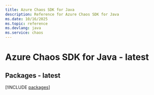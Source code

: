 ```yaml
---
title: Azure Chaos SDK for Java
description: Reference for Azure Chaos SDK for Java
ms.date: 10/16/2025
ms.topic: reference
ms.devlang: java
ms.service: chaos
---
```

# Azure Chaos SDK for Java - latest
## Packages - latest
[!INCLUDE [packages](chaos-index.md)]